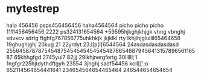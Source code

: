 # mytestrep
halo 456456
psps456456456
haha4564564
picho picho picho
1111456456456
2222
ps324131654564
+59595hjkghjkhjgk
vhng
vbnghj
xdvxcv
sdrtg
ftghfg767856775uhkhkjk
jkjklkl
rty
lkhjihjgluilil65464658
19ghughjghj
20kug
21
22yrdyt
23;l[p[l[6544564
24asdasdasdasdasd
25564587878754548754545454545454878654687945641315789656116587
65khhgfgd
2745yui7
82jjj
29lkhjnergfertg
30llllll;'l
1ngfgr225hjtdythdftgyh
23554
3jhghj
sadf54456
koll[[';o
652114564654441641
234654564654465464
246544654654654

